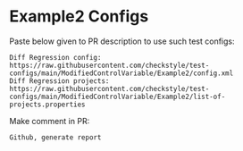 # Example2 Configs
Paste below given to PR description to use such test configs:
```
Diff Regression config: https://raw.githubusercontent.com/checkstyle/test-configs/main/ModifiedControlVariable/Example2/config.xml
Diff Regression projects: https://raw.githubusercontent.com/checkstyle/test-configs/main/ModifiedControlVariable/Example2/list-of-projects.properties
```
Make comment in PR:
```
Github, generate report
```

